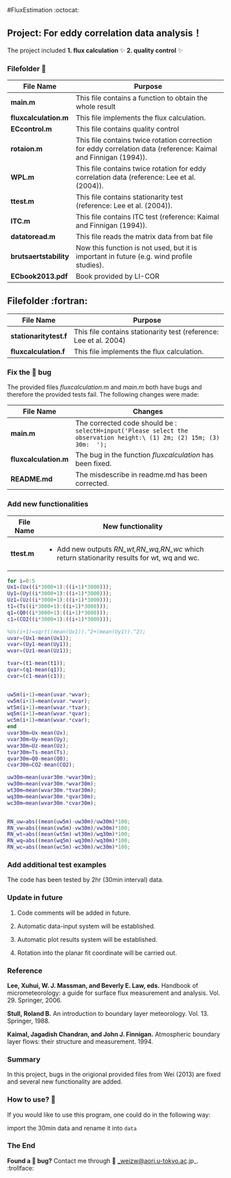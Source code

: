 ﻿#FluxEstimation :octocat:
## Project: For eddy correlation data analysis！
The project included **1. flux calculation** :sparkles:
                     **2. quality control** :sparkles:
 



### Filefolder :file_folder:

File Name | Purpose
---------- | -----------
**main.m** | This file contains a function to obtain the whole result
**fluxcalculation.m** | This file implements the flux calculation.
**ECcontrol.m** | This file contains quality control
**rotaion.m** | This file contains twice rotation correction for eddy correlation data (reference: Kaimal and Finnigan (1994)).
**WPL.m** | This file contains twice rotation for eddy correlation data (reference: Lee et al.(2004)).
**ttest.m** | This file contains stationarity test (reference: Lee et al. (2004)).
**ITC.m** | This file contains ITC test (reference: Kaimal and Finnigan (1994)).
**datatoread.m** | This file reads the matrix data from bat file
**brutsaertstability**| Now this function is not used, but it is important in future (e.g. wind profile studies).
**ECbook2013.pdf**| Book provided by LI-COR
## Filefolder :fortran:

File Name | Purpose
---------- | -----------
**stationaritytest.f** | This file contains stationarity test (reference: Lee et al. 2004)
**fluxcalculation.f** | This file implements the flux calculation.


### Fix the :bug: bug

The provided files *fluxcalculation.m* and *main.m* both have bugs and therefore the provided tests fail. The following changes were made:

File Name | Changes
---------- | -----------
**main.m** |  The corrected code should be : `selectH=input('Please select the observation height:\ (1) 2m; (2) 15m; (3) 30m:  ');`
**fluxcalculation.m** | The bug in the function *fluxcalculation* has been fixed.
**README.md** | The misdescribe in readme.md has been corrected.

### Add new functionalities

File Name | New functionality
---------- | -----------
**ttest.m** | <ul><li>Add new outputs *RN_wt,RN_wq,RN_wc* which return stationarity results for wt, wq and wc.
```matlab
for i=0:5
Ux1=(Ux((i*3000+1):((i+1)*3000)));
Uy1=(Uy((i*3000+1):((i+1)*3000)));
Uz1=(Uz((i*3000+1):((i+1)*3000)));
t1=(Ts((i*3000+1):((i+1)*3000)));
q1=(Q0((i*3000+1):((i+1)*3000)));
c1=(CO2((i*3000+1):((i+1)*3000)));

%Us(i+1)=sqrt((mean(Ux1)).^2+(mean(Uy1)).^2);
uvar=(Ux1-mean(Ux1));
vvar=(Uy1-mean(Uy1));
wvar=(Uz1-mean(Uz1));

tvar=(t1-mean(t1));
qvar=(q1-mean(q1));
cvar=(c1-mean(c1));


uw5m(i+1)=mean(uvar.*wvar);
vw5m(i+1)=mean(vvar.*wvar);
wt5m(i+1)=mean(wvar.*tvar);
wq5m(i+1)=mean(wvar.*qvar);
wc5m(i+1)=mean(wvar.*cvar);
end
uvar30m=Ux-mean(Ux);
vvar30m=Uy-mean(Uy);
wvar30m=Uz-mean(Uz);
tvar30m=Ts-mean(Ts);
qvar30m=Q0-mean(Q0);
cvar30m=CO2-mean(CO2);

uw30m=mean(uvar30m.*wvar30m);
vw30m=mean(vvar30m.*wvar30m);
wt30m=mean(wvar30m.*tvar30m);
wq30m=mean(wvar30m.*qvar30m);
wc30m=mean(wvar30m.*cvar30m);


RN_uw=abs((mean(uw5m)-uw30m)/uw30m)*100;
RN_vw=abs((mean(vw5m)-vw30m)/vw30m)*100;
RN_wt=abs((mean(wt5m)-wt30m)/wq30m)*100;
RN_wq=abs((mean(wq5m)-wq30m)/wq30m)*100;
RN_wc=abs((mean(wc5m)-wc30m)/wc30m)*100;
```




### Add additional test examples
The code has been tested by 2hr (30min interval) data.

### Update in future

1. Code comments will be added in future.

2. Automatic data-input system will be established.

3. Automatic plot results system will be established.

4. Rotation into the planar fit coordinate will be carried out. 


### Reference
**Lee, Xuhui, W. J. Massman, and Beverly E. Law, eds.** Handbook of micrometeorology: a guide for surface flux measurement and analysis. Vol. 29. Springer, 2006.

**Stull, Roland B.** An introduction to boundary layer meteorology. Vol. 13. Springer, 1988.

**Kaimal, Jagadish Chandran, and John J. Finnigan.** Atmospheric boundary layer flows: their structure and measurement. 1994.


### Summary
In this project, bugs in the origional provided files from Wei (2013) are fixed and several new functionality are added. 

### How to use? :eyes:
If you would like to use this program, one could do in the following way:

import the 30min data and rename it into `data`

### The End

**Found a :bug: bug?** Contact me through :e-mail: _weizw@aori.u-tokyo.ac.jp_. :trollface:
